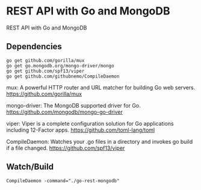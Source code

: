 # REST API with Go and MongoDB
REST API with Go and MongoDB

## Dependencies
``go get github.com/gorilla/mux``  
``go get go.mongodb.org/mongo-driver/mongo``  
``go get github.com/spf13/viper``  
``go get github.com/githubnemo/CompileDaemon``

mux: A powerful HTTP router and URL matcher for building Go web servers. https://github.com/gorilla/mux

mongo-driver: The MongoDB supported driver for Go. https://github.com/mongodb/mongo-go-driver

viper: Viper is a complete configuration solution for Go applications including 12-Factor apps. https://github.com/toml-lang/toml

CompileDaemon: Watches your .go files in a directory and invokes go build if a file changed. https://github.com/spf13/viper

## Watch/Build
``CompileDaemon -command="./go-rest-mongodb"``  
